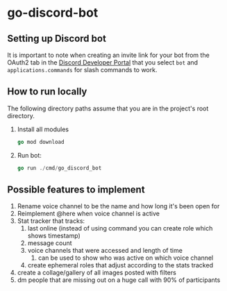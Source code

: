 # go-discord-bot

## Setting up Discord bot

It is important to note when creating an invite link for your bot from the OAuth2 tab in the [Discord Developer Portal](https://discord.com/developers/applications/) that you select `bot` and `applications.commands` for slash commands to work.

## How to run locally

The following directory paths assume that you are in the project's root directory.
1. Install all modules
    ```go
    go mod download
    ```
1. Run bot:
    ```go
    go run ./cmd/go_discord_bot
    ```

## Possible features to implement

1. Rename voice channel to be the name and how long it's been open for
1. Reimplement @here when voice channel is active
1. Stat tracker that tracks:
    1. last online (instead of using command you can create role which shows timestamp)
    1. message count
    1. voice channels that were accessed and length of time
        1. can be used to show who was active on which voice channel
    1. create ephemeral roles that adjust according to the stats tracked
1. create a collage/gallery of all images posted with filters
1. dm people that are missing out on a huge call with 90% of participants